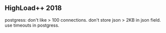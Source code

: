 HighLoad++ 2018
-

postgress:
don't like > 100 connections.
don't store json > 2KB in json field.
use timeouts in postgress.
